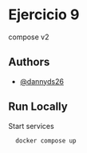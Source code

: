 
# Ejercicio 9

compose v2

## Authors

- [@dannyds26](https://www.github.com/dannyds26)

## Run Locally

Start services

```bash
  docker compose up
```


